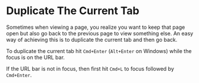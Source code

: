 # Duplicate The Current Tab

Sometimes when viewing a page, you realize you want to keep that page open
but also go back to the previous page to view something else. An easy way of
achieving this is to duplicate the current tab and then go back.

To duplicate the current tab hit `Cmd+Enter` (`Alt+Enter` on Windows) while the focus is on the URL
bar.

If the URL bar is not in focus, then first hit `Cmd+L` to focus followed by
`Cmd+Enter`.
